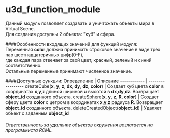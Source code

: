 # u3d_function_module
Данный модуль позволяет создавать и уничтожать объекты мира в Virtual Scene.<br>
Для создания доступны 2 объекта: "куб" и сфера.

####Особенности входящих значений для функций модуля:
Переменная **color** должна принимать строковое значение в виде трёх пар шестнадцатеричных цифр(0-F),<br> где каждая пара отвечает за свой цвет, красный, зеленый и синий соответственно. <br>
Остальные переменные принимают численное значение.

####Доступные функции:
Определение  | Описание 
------------  | ----------------- 
createCube(**x**, **y**, **z**, **dx**, **dy**, **dz**, **color**)  | Создает куб цвета **color** в координатах **x**,**y**,**z** длиной шириной и высотой в **dx**,**dy**,**dz**. Возвращает **object_id** созданного объекта.
createSphere(**x**, **y**, **z**, **R**, **color**)  | Создает сферу цвета **color** с цетром в координатах **x**,**y**,**z** радиуса **R**. Возвращает **object_id** созданного объекта.
deleteCreatedObject(**object_id**)  | Удаляет объект с заданным **object_id**

###### Ответственность за удаление объектов окружения возлагается на программиста RCML.
